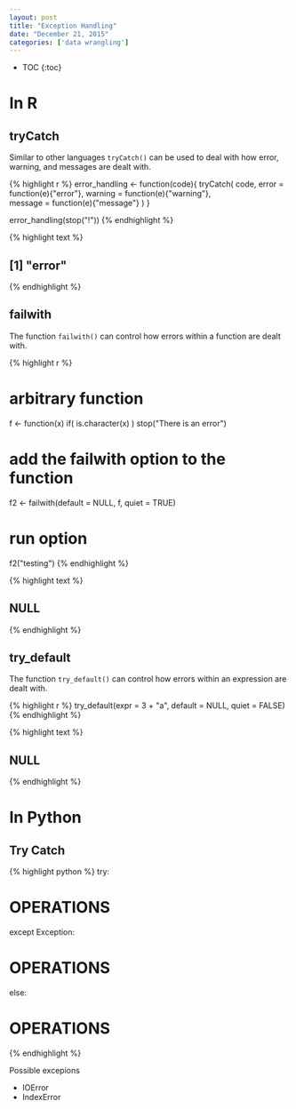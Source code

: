 ```yaml
---
layout: post
title: "Exception Handling"
date: "December 21, 2015"
categories: ['data wrangling']
---
```


* TOC
{:toc}



# In R

## tryCatch
Similar to other languages `tryCatch()` can be used to deal with how error, warning, and messages are dealt with. 

{% highlight r %}
error_handling <- function(code){
  tryCatch(
    code, 
    error = function(e){"error"}, 
    warning = function(e){"warning"},  
    message = function(e){"message"}
  )
}

error_handling(stop("!"))
{% endhighlight %}



{% highlight text %}
## [1] "error"
{% endhighlight %}

## failwith
The function `failwith()` can control how errors within a function are dealt with. 

{% highlight r %}
# arbitrary function
f <- function(x) if( is.character(x) ) stop("There is an error")

# add the failwith option to the function
f2 <- failwith(default = NULL, f, quiet = TRUE)

# run option
f2("testing")
{% endhighlight %}



{% highlight text %}
## NULL
{% endhighlight %}

## try_default
The function `try_default()` can control how errors within an expression are dealt with. 

{% highlight r %}
try_default(expr = 3 + "a", default = NULL, quiet = FALSE)
{% endhighlight %}



{% highlight text %}
## NULL
{% endhighlight %}

# In Python

## Try Catch

{% highlight python %}
try:
  # OPERATIONS
except Exception:
  # OPERATIONS
else:
  # OPERATIONS
{% endhighlight %}

Possible excepions

* IOError
* IndexError
